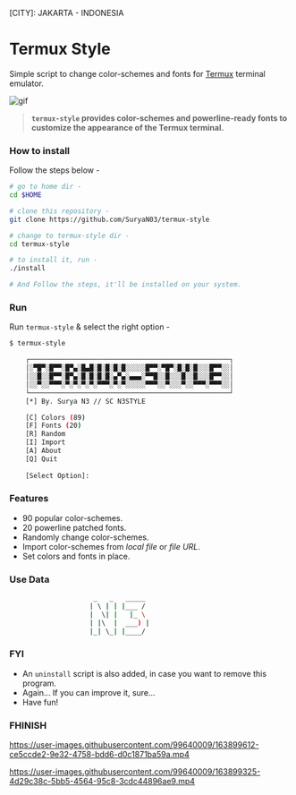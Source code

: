 <!-- Links -->
[CITY]: JAKARTA - INDONESIA

# Termux Style

<p align="left">

Simple script to change color-schemes and fonts for [Termux](https://termux.com) terminal emulator.

![gif](images/main.gif) <br />

> **`termux-style` provides color-schemes and powerline-ready fonts to customize the appearance of the Termux terminal.**

### How to install

Follow the steps below - 

```bash
# go to home dir - 
cd $HOME

# clone this repository - 
git clone https://github.com/SuryaN03/termux-style

# change to termux-style dir -
cd termux-style

# to install it, run -
./install

# And Follow the steps, it'll be installed on your system.
```

### Run

Run `termux-style` & select the right option -

```bash
$ termux-style

    ┌──────────────────────────────────────────────────┐
    │░▀█▀░█▀▀░█▀▄░█▄█░█░█░█░█░░░░░█▀▀░▀█▀░█░█░█░░░█▀▀░░│
    │░░█░░█▀▀░█▀▄░█░█░█░█░▄▀▄░▄▄▄░▀▀█░░█░░░█░░█░░░█▀▀░░│
    │░░▀░░▀▀▀░▀░▀░▀░▀░▀▀▀░▀░▀░░░░░▀▀▀░░▀░░░▀░░▀▀▀░▀▀▀░░│
    └──────────────────────────────────────────────────┘
    [*] By. Surya N3 // SC N3STYLE

    [C] Colors (89)
    [F] Fonts (20)
    [R] Random
    [I] Import
    [A] About
    [Q] Quit
    
    [Select Option]: 
```

### Features

+ 90 popular color-schemes.
+ 20 powerline patched fonts.
+ Randomly change color-schemes.
+ Import color-schemes from *local file* or *file URL*.
+ Set colors and fonts in place.


### Use Data
```bash
                     _   _   _____
                    | \ | | |___ /
                    |  \| |   |_ \
                    | |\  |  ___) |
                    |_| \_| |____/
```


### FYI
- An `uninstall` script is also added, in case you want to remove this program.
- Again... If you can improve it, sure...
- Have fun!

    
### FHINISH
    

https://user-images.githubusercontent.com/99640009/163899612-ce5ccde2-9e32-4758-bdd6-d0c1871ba59a.mp4



https://user-images.githubusercontent.com/99640009/163899325-4d29c38c-5bb5-4564-95c8-3cdc44896ae9.mp4

